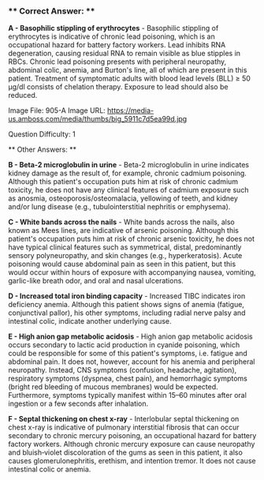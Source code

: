 ### ** Correct Answer: **

**A - Basophilic stippling of erythrocytes** - Basophilic stippling of erythrocytes is indicative of chronic lead poisoning, which is an occupational hazard for battery factory workers. Lead inhibits RNA degeneration, causing residual RNA to remain visible as blue stipples in RBCs. Chronic lead poisoning presents with peripheral neuropathy, abdominal colic, anemia, and Burton's line, all of which are present in this patient. Treatment of symptomatic adults with blood lead levels (BLL) ≥ 50 μg/dl consists of chelation therapy. Exposure to lead should also be reduced.

Image File: 905-A
Image URL: https://media-us.amboss.com/media/thumbs/big_5911c7d5ea99d.jpg

Question Difficulty: 1

** Other Answers: **

**B - Beta‑2 microglobulin in urine** - Beta-2 microglobulin in urine indicates kidney damage as the result of, for example, chronic cadmium poisoning. Although this patient's occupation puts him at risk of chronic cadmium toxicity, he does not have any clinical features of cadmium exposure such as anosmia, osteoporosis/osteomalacia, yellowing of teeth, and kidney and/or lung disease (e.g., tubulointerstitial nephritis or emphysema).

**C - White bands across the nails** - White bands across the nails, also known as Mees lines, are indicative of arsenic poisoning. Although this patient's occupation puts him at risk of chronic arsenic toxicity, he does not have typical clinical features such as symmetrical, distal, predominantly sensory polyneuropathy, and skin changes (e.g., hyperkeratosis). Acute poisoning would cause abdominal pain as seen in this patient, but this would occur within hours of exposure with accompanying nausea, vomiting, garlic-like breath odor, and oral and nasal ulcerations.

**D - Increased total iron binding capacity** - Increased TIBC indicates iron deficiency anemia. Although this patient shows signs of anemia (fatigue, conjunctival pallor), his other symptoms, including radial nerve palsy and intestinal colic, indicate another underlying cause.

**E - High anion gap metabolic acidosis** - High anion gap metabolic acidosis occurs secondary to lactic acid production in cyanide poisoning, which could be responsible for some of this patient's symptoms, i.e. fatigue and abdominal pain. It does not, however, account for his anemia and peripheral neuropathy. Instead, CNS symptoms (confusion, headache, agitation), respiratory symptoms (dyspnea, chest pain), and hemorrhagic symptoms (bright red bleeding of mucous membranes) would be expected. Furthermore, symptoms typically manifest within 15–60 minutes after oral ingestion or a few seconds after inhalation.

**F - Septal thickening on chest x-ray** - Interlobular septal thickening on chest x-ray is indicative of pulmonary interstitial fibrosis that can occur secondary to chronic mercury poisoning, an occupational hazard for battery factory workers. Although chronic mercury exposure can cause neuropathy and bluish‑violet discoloration of the gums as seen in this patient, it also causes glomerulonephritis, erethism, and intention tremor. It does not cause intestinal colic or anemia.

